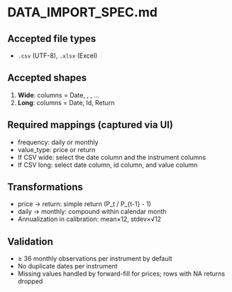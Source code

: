 # DATA_IMPORT_SPEC.md

## Accepted file types
- `.csv` (UTF-8), `.xlsx` (Excel)

## Accepted shapes
1. **Wide**: columns = Date, <Instrument1>, <Instrument2>, ...
2. **Long**: columns = Date, Id, Return

## Required mappings (captured via UI)
- frequency: daily or monthly
- value_type: price or return
- If CSV wide: select the date column and the instrument columns
- If CSV long: select date column, id column, and value column

## Transformations
- price → return: simple return (P_t / P_{t-1} - 1)
- daily → monthly: compound within calendar month
- Annualization in calibration: mean×12, stdev×√12

## Validation
- ≥ 36 monthly observations per instrument by default
- No duplicate dates per instrument
- Missing values handled by forward-fill for prices; rows with NA returns dropped
